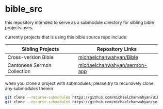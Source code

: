 # bible_src

this repository intended to serve as a submodule directory for sibling bible projects uses.

currently projects that is using this bible source repo include:

| Sibling Projects            | Repository Links                                                                |
| --------------------------- | ------------------------------------------------------------------------------- |
| Cross-version Bible         | [michaelchanwahyan/Bible](https://github.com/michaelchanwahyan/Bible)           |
| Cantonese Sermon Collection | [michaelchanwahyan/sermon-app](https://github.com/michaelchanwahyan/sermon-app) |


when you clone a project with submodules, please try to recursively clone any submodules therein

```bash
git clone --recurse-submodules https://github.com/michaelchanwahyan/Bible.git
git clone --recurse-submodules https://github.com/michaelchanwahyan/sermon-app.git
```

